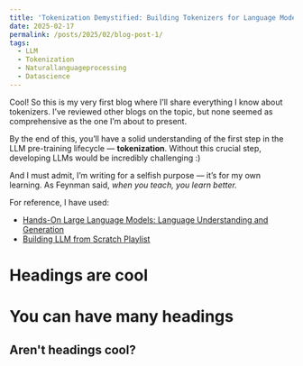 ```yaml
---
title: 'Tokenization Demystified: Building Tokenizers for Language Models'
date: 2025-02-17
permalink: /posts/2025/02/blog-post-1/
tags:
  - LLM
  - Tokenization
  - Naturallanguageprocessing
  - Datascience
--- 
```


Cool! So this is my very first blog where I’ll share everything I know about tokenizers. I’ve reviewed other blogs on the topic, but none seemed as comprehensive as the one I’m about to present.  

By the end of this, you’ll have a solid understanding of the first step in the LLM pre-training lifecycle — **tokenization**. Without this crucial step, developing LLMs would be incredibly challenging :)  

And I must admit, I’m writing for a selfish purpose — it’s for my own learning. As Feynman said, *when you teach, you learn better.*  

For reference, I have used:  
- [Hands-On Large Language Models: Language Understanding and Generation](https://www.amazon.in/Hands-Large-Language-Models-Understanding/dp/1098150961)  
- [Building LLM from Scratch Playlist](https://youtube.com/playlist?list=PLPTV0NXA_ZSgsLAr8YCgCwhPIJNNtexWu&si=R4L7305IMJRb73vl)  


Headings are cool
======

You can have many headings
======

Aren't headings cool?
------
